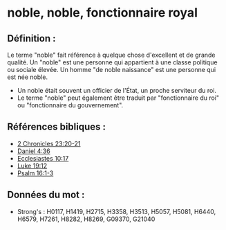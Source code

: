 # noble, noble, fonctionnaire royal

## Définition :

Le terme "noble" fait référence à quelque chose d'excellent et de grande qualité. Un "noble" est une personne qui appartient à une classe politique ou sociale élevée. Un homme "de noble naissance" est une personne qui est née noble.

* Un noble était souvent un officier de l'État, un proche serviteur du roi.
* Le terme "noble" peut également être traduit par "fonctionnaire du roi" ou "fonctionnaire du gouvernement".

## Références bibliques :

* [2 Chronicles 23:20-21](rc://en/tn/help/2ch/23/20)
* [Daniel 4:36](rc://en/tn/help/dan/04/36)
* [Ecclesiastes 10:17](rc://en/tn/help/ecc/10/17)
* [Luke 19:12](rc://en/tn/help/luk/19/12)
* [Psalm 16:1-3](rc://en/tn/help/psa/016/001)

## Données du mot :

* Strong's : H0117, H1419, H2715, H3358, H3513, H5057, H5081, H6440, H6579, H7261, H8282, H8269, G09370, G21040
